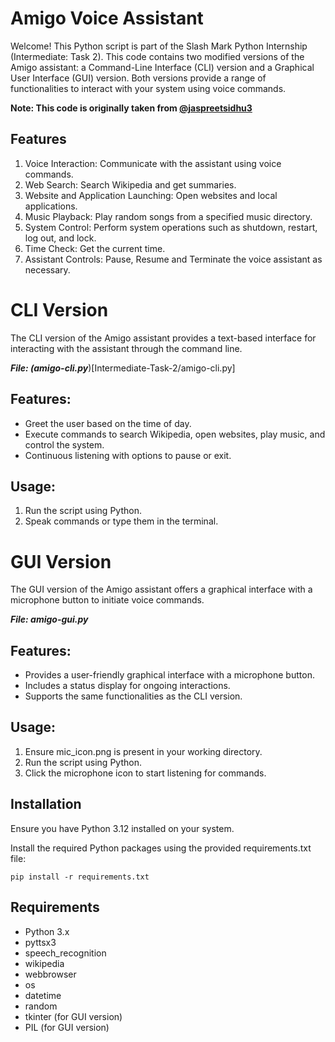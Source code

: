 # Amigo Voice Assistant

Welcome! This Python script is part of the Slash Mark Python Internship (Intermediate: Task 2). This code contains two modified versions of the Amigo assistant: a Command-Line Interface (CLI) version and a Graphical User Interface (GUI) version. Both versions provide a range of functionalities to interact with your system using voice commands.

**Note: This code is originally taken from [@jaspreetsidhu3](https://github.com/jaspreetsidhu3/voice_assistant)**

## Features
1. Voice Interaction: Communicate with the assistant using voice commands.
2. Web Search: Search Wikipedia and get summaries.
3. Website and Application Launching: Open websites and local applications.
4. Music Playback: Play random songs from a specified music directory.
5. System Control: Perform system operations such as shutdown, restart, log out, and lock.
6. Time Check: Get the current time.
7. Assistant Controls: Pause, Resume and Terminate the voice assistant as necessary.

# CLI Version
The CLI version of the Amigo assistant provides a text-based interface for interacting with the assistant through the command line.

_**File: (amigo-cli.py**_)[Intermediate-Task-2/amigo-cli.py]

## Features:
- Greet the user based on the time of day.
- Execute commands to search Wikipedia, open websites, play music, and control the system.
- Continuous listening with options to pause or exit.

## Usage:
1. Run the script using Python.
2. Speak commands or type them in the terminal.

# GUI Version
The GUI version of the Amigo assistant offers a graphical interface with a microphone button to initiate voice commands.

_**File: amigo-gui.py**_

## Features:
- Provides a user-friendly graphical interface with a microphone button.
- Includes a status display for ongoing interactions.
- Supports the same functionalities as the CLI version.

## Usage:
1. Ensure mic_icon.png is present in your working directory.
2. Run the script using Python.
3. Click the microphone icon to start listening for commands.

## Installation
Ensure you have Python 3.12 installed on your system.

Install the required Python packages using the provided requirements.txt file:
```
pip install -r requirements.txt
```

## Requirements
- Python 3.x
- pyttsx3
- speech_recognition
- wikipedia
- webbrowser
- os
- datetime
- random
- tkinter (for GUI version)
- PIL (for GUI version)
